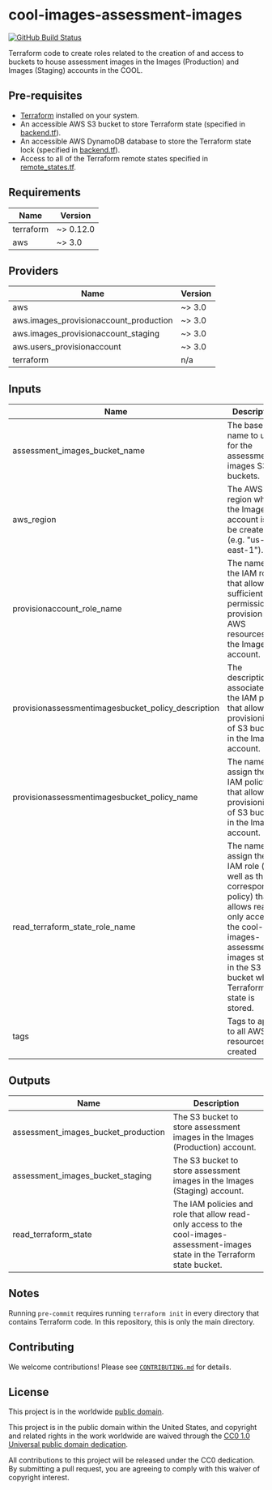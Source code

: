 # cool-images-assessment-images #

[![GitHub Build Status](https://github.com/cisagov/cool-images-assessment-images/workflows/build/badge.svg)](https://github.com/cisagov/cool-images-assessment-images/actions)

Terraform code to create roles related to the creation of and access to buckets
to house assessment images in the Images (Production) and Images (Staging)
accounts in the COOL.

## Pre-requisites ##

- [Terraform](https://www.terraform.io/) installed on your system.
- An accessible AWS S3 bucket to store Terraform state
  (specified in [backend.tf](backend.tf)).
- An accessible AWS DynamoDB database to store the Terraform state lock
  (specified in [backend.tf](backend.tf)).
- Access to all of the Terraform remote states specified in
  [remote_states.tf](remote_states.tf).

## Requirements ##

| Name | Version |
|------|---------|
| terraform | ~> 0.12.0 |
| aws | ~> 3.0 |

## Providers ##

| Name | Version |
|------|---------|
| aws | ~> 3.0 |
| aws.images_provisionaccount_production | ~> 3.0 |
| aws.images_provisionaccount_staging | ~> 3.0 |
| aws.users_provisionaccount | ~> 3.0 |
| terraform | n/a |

## Inputs ##

| Name | Description | Type | Default | Required |
|------|-------------|------|---------|:--------:|
| assessment_images_bucket_name | The base name to use for the assessment images S3 buckets. | `string` | `cisa-cool-assessment-images` | no |
| aws_region | The AWS region where the Images account is to be created (e.g. "us-east-1"). | `string` | `us-east-1` | no |
| provisionaccount_role_name | The name of the IAM role that allows sufficient permission to provision all AWS resources in the Images account. | `string` | `ProvisionAccount` | no |
| provisionassessmentimagesbucket_policy_description | The description to associate with the IAM policy that allows provisioning of S3 buckets in the Images account. | `string` | `Allows provisioning of S3 buckets in the Images account.` | no |
| provisionassessmentimagesbucket_policy_name | The name to assign the IAM policy that allows provisioning of S3 buckets in the Images account. | `string` | `ProvisionBuckets` | no |
| read_terraform_state_role_name | The name to assign the IAM role (as well as the corresponding policy) that allows read-only access to the cool-images-assessment-images state in the S3 bucket where Terraform state is stored. | `string` | `ReadImagesAssessmentImagesTerraformState` | no |
| tags | Tags to apply to all AWS resources created | `map(string)` | `{}` | no |

## Outputs ##

| Name | Description |
|------|-------------|
| assessment_images_bucket_production | The S3 bucket to store assessment images in the Images (Production) account. |
| assessment_images_bucket_staging | The S3 bucket to store assessment images in the Images (Staging) account. |
| read_terraform_state | The IAM policies and role that allow read-only access to the cool-images-assessment-images state in the Terraform state bucket. |

## Notes ##

Running `pre-commit` requires running `terraform init` in every directory that
contains Terraform code. In this repository, this is only the main directory.

## Contributing ##

We welcome contributions!  Please see [`CONTRIBUTING.md`](CONTRIBUTING.md) for
details.

## License ##

This project is in the worldwide [public domain](LICENSE).

This project is in the public domain within the United States, and
copyright and related rights in the work worldwide are waived through
the [CC0 1.0 Universal public domain
dedication](https://creativecommons.org/publicdomain/zero/1.0/).

All contributions to this project will be released under the CC0
dedication. By submitting a pull request, you are agreeing to comply
with this waiver of copyright interest.
